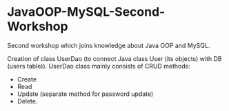 # JavaOOP-MySQL-Second-Workshop
Second workshop which joins knowledge about Java OOP and MySQL.

Creation of class UserDao (to connect Java class User (its objects) with DB (users table)). 
UserDao class mainly consists of CRUD methods:
- Create
- Read
- Update (separate method for password update)
- Delete.
